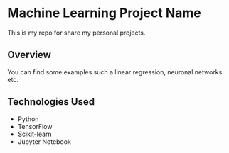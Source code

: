 # Machine Learning Project Name

This is my repo for share my personal projects.


## Overview

You can find some examples such a linear regression, neuronal networks etc.



## Technologies Used

- Python
- TensorFlow
- Scikit-learn
- Jupyter Notebook

